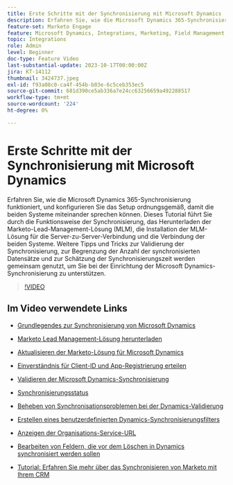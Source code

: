 ```yaml
---
title: Erste Schritte mit der Synchronisierung mit Microsoft Dynamics
description: Erfahren Sie, wie die Microsoft Dynamics 365-Synchronisierung funktioniert, und konfigurieren Sie das Setup ordnungsgemäß, damit die beiden Systeme miteinander sprechen können. Dieses Tutorial führt Sie durch die Funktionsweise der Synchronisierung, das Herunterladen der Marketo-Lead-Management-Lösung (MLM), die Installation der MLM-Lösung für die Server-zu-Server-Verbindung und die Verbindung der beiden Systeme.
feature-set: Marketo Engage
feature: Microsoft Dynamics, Integrations, Marketing, Field Management, Administration
topic: Integrations
role: Admin
level: Beginner
doc-type: Feature Video
last-substantial-update: 2023-10-17T00:00:00Z
jira: KT-14112
thumbnail: 3424737.jpeg
exl-id: f93a08c0-ca4f-454b-b03e-6c5ceb353ec5
source-git-commit: 681d390ce5ab336a7e24cc63256659a492288517
workflow-type: tm+mt
source-wordcount: '224'
ht-degree: 0%

---
```


# Erste Schritte mit der Synchronisierung mit Microsoft Dynamics

Erfahren Sie, wie die Microsoft Dynamics 365-Synchronisierung funktioniert, und konfigurieren Sie das Setup ordnungsgemäß, damit die beiden Systeme miteinander sprechen können. Dieses Tutorial führt Sie durch die Funktionsweise der Synchronisierung, das Herunterladen der Marketo-Lead-Management-Lösung (MLM), die Installation der MLM-Lösung für die Server-zu-Server-Verbindung und die Verbindung der beiden Systeme. Weitere Tipps und Tricks zur Validierung der Synchronisierung, zur Begrenzung der Anzahl der synchronisierten Datensätze und zur Schätzung der Synchronisierungszeit werden gemeinsam genutzt, um Sie bei der Einrichtung der Microsoft Dynamics-Synchronisierung zu unterstützen.

>[!VIDEO](https://video.tv.adobe.com/v/3424737/?learn=on)

## Im Video verwendete Links

* [Grundlegendes zur Synchronisierung von Microsoft Dynamics](https://experienceleague.adobe.com/docs/marketo/using/product-docs/crm-sync/microsoft-dynamics/understanding-the-microsoft-dynamics-sync.html)

* [Marketo Lead Management-Lösung herunterladen](https://experienceleague.adobe.com/docs/marketo/using/product-docs/crm-sync/microsoft-dynamics/sync-setup/download-the-marketo-lead-management-solution.html)

* [Aktualisieren der Marketo-Lösung für Microsoft Dynamics](https://experienceleague.adobe.com/docs/marketo/using/product-docs/crm-sync/microsoft-dynamics/sync-setup/update-the-marketo-solution-for-microsoft-dynamics.html)

* [Einverständnis für Client-ID und App-Registrierung erteilen](https://experienceleague.adobe.com/docs/marketo/using/product-docs/crm-sync/microsoft-dynamics/sync-setup/grant-consent-for-client-id-and-app-registration.html)

* [Validieren der Microsoft Dynamics-Synchronisierung](https://experienceleague.adobe.com/docs/marketo/using/product-docs/crm-sync/microsoft-dynamics/sync-setup/validate-microsoft-dynamics-sync.html)

* [Synchronisierungsstatus](https://experienceleague.adobe.com/docs/marketo/using/product-docs/crm-sync/microsoft-dynamics/microsoft-dynamics-sync-details/sync-status.html)

* [Beheben von Synchronisationsproblemen bei der Dynamics-Validierung](https://experienceleague.adobe.com/docs/marketo/using/product-docs/crm-sync/microsoft-dynamics/fix-dynamics-validation-sync-issues.html)

* [Erstellen eines benutzerdefinierten Dynamics-Synchronisierungsfilters](https://experienceleague.adobe.com/docs/marketo/using/product-docs/crm-sync/microsoft-dynamics/custom-dynmaics-sync-filter-details/create-a-custom-dynamics-sync-filter.html)

* [Anzeigen der Organisations-Service-URL](https://experienceleague.adobe.com/docs/marketo/using/product-docs/crm-sync/microsoft-dynamics/sync-setup/view-the-organization-service-url.html)

* [Bearbeiten von Feldern, die vor dem Löschen in Dynamics synchronisiert werden sollen](https://experienceleague.adobe.com/docs/marketo/using/product-docs/crm-sync/microsoft-dynamics/microsoft-dynamics-sync-details/editing-fields-to-sync-before-deleting-them-in-dynamics.html)

* [Tutorial: Erfahren Sie mehr über das Synchronisieren von Marketo mit Ihrem CRM](https://experienceleague.adobe.com/docs/marketo-learn/tutorials/lead-and-data-management/crm-sync-learn.html)
